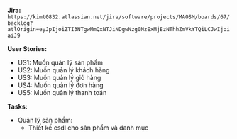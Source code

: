 **Jira:**
```https://kimt0832.atlassian.net/jira/software/projects/MAOSM/boards/67/backlog?atlOrigin=eyJpIjoiZTI3NTgwMmQxNTJiNDgwNzg0NzExMjEzNThhZmVkYTQiLCJwIjoiaiJ9```

**User Stories:**
- US1: Muốn quản lý sản phẩm
- US2: Muốn quản lý khách hàng
- US3: Muốn quản lý giỏ hàng
- US4: Muốn quản lý đơn hàng
- US5: Muốn quản lý thanh toán

**Tasks:**
- Quản lý sản phẩm:
  - Thiết kế csdl cho sản phẩm và danh mục
  
